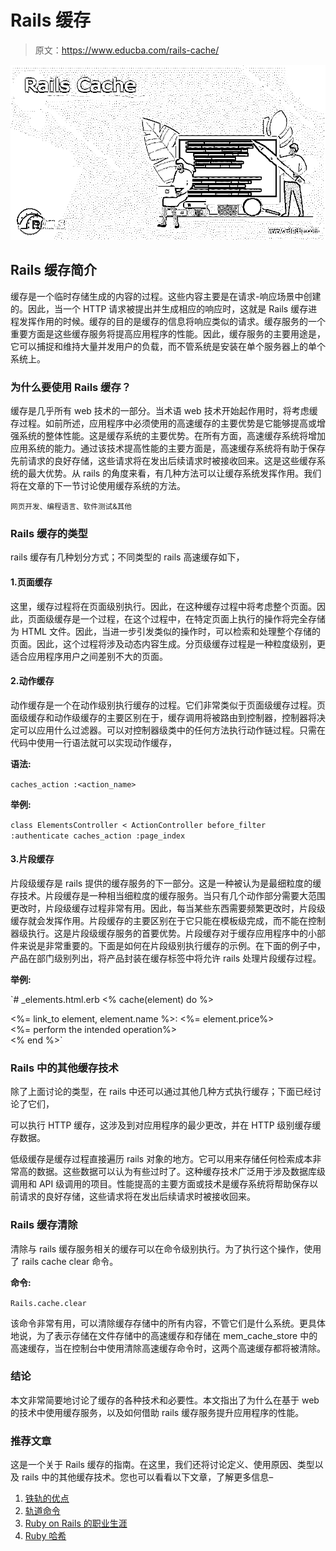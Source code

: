 # Rails 缓存

> 原文：<https://www.educba.com/rails-cache/>

![Rails Cache](img/b9e0f8b33ed15322e69fd5891b70f8f2.png)



## Rails 缓存简介

缓存是一个临时存储生成的内容的过程。这些内容主要是在请求-响应场景中创建的。因此，当一个 HTTP 请求被提出并生成相应的响应时，这就是 Rails 缓存进程发挥作用的时候。缓存的目的是缓存的信息将响应类似的请求。缓存服务的一个重要方面是这些缓存服务将提高应用程序的性能。因此，缓存服务的主要用途是，它可以捕捉和维持大量并发用户的负载，而不管系统是安装在单个服务器上的单个系统上。

### 为什么要使用 Rails 缓存？

缓存是几乎所有 web 技术的一部分。当术语 web 技术开始起作用时，将考虑缓存过程。如前所述，应用程序中必须使用的高速缓存的主要优势是它能够提高或增强系统的整体性能。这是缓存系统的主要优势。在所有方面，高速缓存系统将增加应用系统的能力。通过该技术提高性能的主要方面是，高速缓存系统将有助于保存先前请求的良好存储，这些请求将在发出后续请求时被接收回来。这是这些缓存系统的最大优势。从 rails 的角度来看，有几种方法可以让缓存系统发挥作用。我们将在文章的下一节讨论使用缓存系统的方法。

<small>网页开发、编程语言、软件测试&其他</small>

### Rails 缓存的类型

rails 缓存有几种划分方式；不同类型的 rails 高速缓存如下，

#### 1.页面缓存

这里，缓存过程将在页面级别执行。因此，在这种缓存过程中将考虑整个页面。因此，页面级缓存是一个过程，在这个过程中，在特定页面上执行的操作将完全存储为 HTML 文件。因此，当进一步引发类似的操作时，可以检索和处理整个存储的页面。因此，这个过程将涉及动态内容生成。分页级缓存过程是一种粒度级别，更适合应用程序用户之间差别不大的页面。

#### 2.动作缓存

动作缓存是一个在动作级别执行缓存的过程。它们非常类似于页面级缓存过程。页面级缓存和动作级缓存的主要区别在于，缓存调用将被路由到控制器，控制器将决定可以应用什么过滤器。可以对控制器级类中的任何方法执行动作链过程。只需在代码中使用一行语法就可以实现动作缓存，

**语法:**

`caches_action :<action_name>`

**举例:**

`class ElementsController < ActionController
before_filter :authenticate
caches_action :page_index`

#### 3.片段缓存

片段级缓存是 rails 提供的缓存服务的下一部分。这是一种被认为是最细粒度的缓存技术。片段缓存是一种相当细粒度的缓存服务。当只有几个动作部分需要大范围更改时，片段级缓存过程非常有用。因此，每当某些东西需要频繁更改时，片段级缓存就会发挥作用。片段缓存的主要区别在于它只能在模板级完成，而不能在控制器级执行。这是片段级缓存服务的首要优势。片段缓存对于缓存应用程序中的小部件来说是非常重要的。下面是如何在片段级别执行缓存的示例。在下面的例子中，产品在部门级别列出，将产品封装在缓存标签中将允许 rails 处理片段缓存过程。

**举例:**

`# _elements.html.erb
<% cache(element) do %>
<div><%= link_to element, element.name %>: <%= element.price%></div>
<div><%= perform the intended operation%></div>
<% end %>`

### Rails 中的其他缓存技术

除了上面讨论的类型，在 rails 中还可以通过其他几种方式执行缓存；下面已经讨论了它们，

可以执行 HTTP 缓存，这涉及到对应用程序的最少更改，并在 HTTP 级别缓存缓存数据。

低级缓存是缓存过程直接遍历 rails 对象的地方。它可以用来存储任何检索成本非常高的数据。这些数据可以认为有些过时了。这种缓存技术广泛用于涉及数据库级调用和 API 级调用的项目。性能提高的主要方面或技术是缓存系统将帮助保存以前请求的良好存储，这些请求将在发出后续请求时被接收回来。

### Rails 缓存清除

清除与 rails 缓存服务相关的缓存可以在命令级别执行。为了执行这个操作，使用了 rails cache clear 命令。

**命令:**

`Rails.cache.clear`

该命令非常有用，可以清除缓存存储中的所有内容，不管它们是什么系统。更具体地说，为了表示存储在文件存储中的高速缓存和存储在 mem_cache_store 中的高速缓存，当在控制台中使用清除高速缓存命令时，这两个高速缓存都将被清除。

### 结论

本文非常简要地讨论了缓存的各种技术和必要性。本文指出了为什么在基于 web 的技术中使用缓存服务，以及如何借助 rails 缓存服务提升应用程序的性能。

### 推荐文章

这是一个关于 Rails 缓存的指南。在这里，我们还将讨论定义、使用原因、类型以及 rails 中的其他缓存技术。您也可以看看以下文章，了解更多信息–

1.  [铁轨的优点](https://www.educba.com/advantages-of-rails/)
2.  [轨道命令](https://www.educba.com/rails-commands/)
3.  [Ruby on Rails 的职业生涯](https://www.educba.com/career-in-ruby-on-rails/)
4.  [Ruby 哈希](https://www.educba.com/ruby-hashes/)





